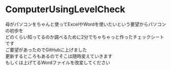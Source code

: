 # ComputerUsingLevelCheck

母がパソコンをちゃんと使ってExcelやWordを使いたいという要望からパソコンの初歩を</br>
どのくらい知ってるのか調べるために2分でちゃちゃっと作ったチェックシートです</br>
ご要望があったのでGitHubに上げました</br>
更新するところもあるのでそこは随時変えていきます</br>
もしくは上げてるWordファイルを改変してください
